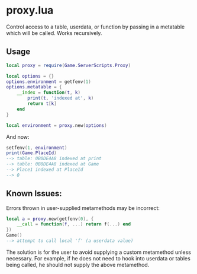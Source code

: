 proxy.lua
===================
Control access to a table, userdata, or function by passing in a metatable which will be called. Works recursively.

Usage
------------------
```lua
local proxy = require(Game.ServerScripts.Proxy)

local options = {}
options.environment = getfenv(1)
options.metatable = {
    __index = function(t, k)
        print(t, 'indexed at', k)
        return t[k]
    end
}

local environment = proxy.new(options)
```
And now:
```lua
setfenv(1, environment)
print(Game.PlaceId)
--> table: 0B0DE4A8 indexed at print
--> table: 0B0DE4A8 indexed at Game
--> Place1 indexed at PlaceId
--> 0
```

Known Issues:
------------------
Errors thrown in user-supplied metamethods may be incorrect:

```lua
local a = proxy.new(getfenv(0), {
    __call = function(f, ...) return f(...) end
})
Game()
--> attempt to call local 'f' (a userdata value)
```

The solution is for the user to avoid supplying a custom metamethod unless necessary. For example, if he does not need to hook into userdata or tables being called, he should not supply the above metamethod.
